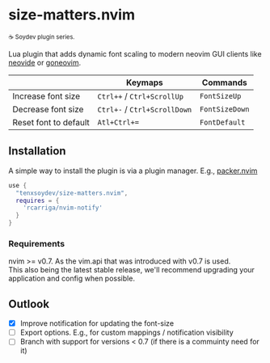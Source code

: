 # size-matters.nvim

<sub>☕ Soydev plugin series.<sub>

Lua plugin that adds dynamic font scaling to modern neovim GUI clients like [neovide][1] or [goneovim][2].

|                       | **Keymaps**                  | **Commands**   |
| --------------------- | ---------------------------- | -------------- |
| Increase font size    | `Ctrl++` / `Ctrl+ScrollUp`   | `FontSizeUp`   |
| Decrease font size    | `Ctrl+-` / `Ctrl+ScrollDown` | `FontSizeDown` |
| Reset font to default | `Atl+Ctrl+=`                 | `FontDefault`  |

## Installation

A simple way to install the plugin is via a plugin manager. E.g., [packer.nvim][3]

```lua
use {
  "tenxsoydev/size-matters.nvim",
  requires = {
    'rcarriga/nvim-notify'
  }
}
```

### Requirements

nvim >= v0.7. As the vim.api that was introduced with v0.7 is used.<br>
This also being the latest stable release, we'll recommend upgrading your application and config when possible.

## Outlook

- [x] Improve notification for updating the font-size
- [ ] Export options. E.g., for custom mappings / notification visibility
- [ ] Branch with support for versions \< 0.7 (if there is a commuinty need for it)

[1]: https://github.com/neovide/neovide
[2]: https://github.com/akiyosi/goneovim
[3]: https://github.com/wbthomason/packer.nvim
